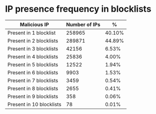 # IP presence frequency in blocklists
| Malicious IP | Number of IPs | % |
|----|----|----|
| Present in 1 blocklist | 258965 | 40.10% |
| Present in 2 blocklists | 289871 | 44.89% |
| Present in 3 blocklists | 42156 | 6.53% |
| Present in 4 blocklists | 25836 | 4.00% |
| Present in 5 blocklists | 12522 | 1.94% |
| Present in 6 blocklists | 9903 | 1.53% |
| Present in 7 blocklists | 3459 | 0.54% |
| Present in 8 blocklists | 2655 | 0.41% |
| Present in 9 blocklists | 358 | 0.06% |
| Present in 10 blocklists | 78 | 0.01% |
